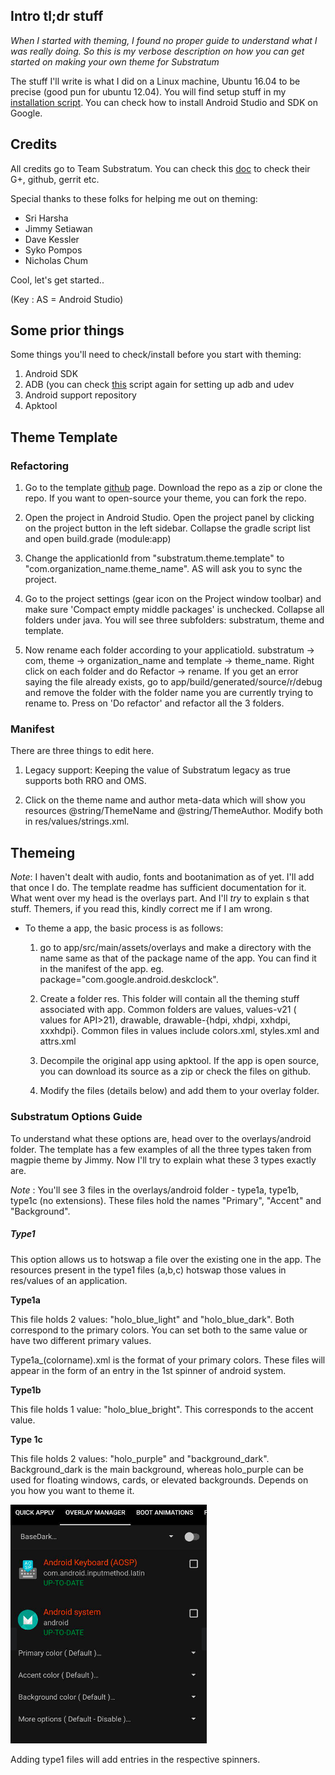 
## Intro tl;dr stuff ##
*When I started with theming, I found no proper guide to understand what I was really doing. So this is my verbose description on how you can get started on making your own theme for Substratum*


The stuff I'll write is what I did on a Linux machine, Ubuntu 16.04 to be precise (good pun for ubuntu 12.04). You will find setup stuff in my [installation script](https://github.com/SohamJ/Linux-tweaks/blob/master/installation.sh ). You can check how to install Android Studio and SDK on Google.

## Credits ##

All credits go to Team Substratum. You can check this [doc](https://docs.google.com/document/d/1w9yabpM91D0CKryszbyE4h8AND8mZz06MpM3cf4KpPg/edit) to check their G+, github, gerrit etc.

Special thanks to these folks for helping me out on theming:

* Sri Harsha
* Jimmy Setiawan
* Dave Kessler
* Syko Pompos
* Nicholas Chum


Cool, let's get started..

(Key : AS = Android Studio)

 ## Some prior things ##
Some things you'll need to check/install before you start with theming:

1. Android SDK
2. ADB (you can check [this](https://github.com/SohamJ/Linux-tweaks/blob/master/installation.sh ) script again for setting up adb and udev
3. Android support repository
4. Apktool

## Theme Template ##

### Refactoring ###
1. Go to the template [github](https://github.com/TeamSubstratum/SubstratumThemeTemplate#substratumthemetemplate) page. Download the repo as a zip or clone the repo. If you want to open-source your theme, you can fork the repo.

2. Open the project in Android Studio. Open the project panel by clicking on the project button in the left sidebar. Collapse the gradle script list and open build.grade (module:app)

3. Change the applicationId from "substratum.theme.template" to "com.organization_name.theme_name". AS will ask you to sync the project.

4. Go to the project settings (gear icon on the Project window toolbar) and make sure 'Compact empty middle packages' is unchecked. Collapse all folders under java. You will see three subfolders: substratum, theme and template.

5. Now rename each folder according to your applicatioId. substratum -> com, theme -> organization_name and template -> theme_name. Right click on each folder and do Refactor -> rename. If you get an error saying the file already exists, go to app/build/generated/source/r/debug and remove the folder with the folder name you are currently trying to rename to. Press on 'Do refactor' and refactor all the 3 folders.

### Manifest ###

There are three things to edit here.

1. Legacy support: Keeping the value of Substratum legacy as true supports both RRO and OMS.

2. Click on the theme name and author meta-data which will show you resources @string/ThemeName and @string/ThemeAuthor. Modify both in res/values/strings.xml.

## Themeing ##

*Note*: I haven't dealt with audio, fonts and bootanimation as of yet. I'll add that once I do. The template readme has sufficient documentation for it. What went over my head is the overlays part. And I'll *try* to explain s that stuff. Themers, if you read this, kindly correct me if I am wrong.

* To theme a app, the basic process is as follows:

  1. go to app/src/main/assets/overlays and make a directory with the name same as that of the package name of the app. You can find it in the manifest of the app. eg. package="com.google.android.deskclock".

  2. Create a folder res. This folder will contain all the theming stuff associated with app. Common folders are values, values-v21 ( values for API>21), drawable, drawable-{hdpi, xhdpi, xxhdpi, xxxhdpi}. Common files in values include colors.xml, styles.xml and attrs.xml

  3. Decompile the original app using apktool. If the app is open source, you can download its source as a zip or check the files on github.

  4. Modify the files (details below) and add them to your overlay folder.

### Substratum Options Guide ###

To understand what these options are, head over to the overlays/android folder. The template has a few examples of all the three types taken from magpie theme by Jimmy. Now I'll try to explain what these 3 types exactly are.

*Note* : You'll see 3 files in the overlays/android folder - type1a, type1b, type1c (no extensions). These files hold the names "Primary", "Accent" and "Background".


 ##### Type1 #####

  This option allows us to hotswap a file over the existing one in the app. The resources present in the type1 files (a,b,c) hotswap those values in res/values of an application.

  __Type1a__

  This file holds 2 values: "holo_blue_light" and "holo_blue_dark". Both correspond to the primary colors. You can set both to the same value or have two different primary values.

  Type1a_(colorname).xml is the format of your primary colors. These files will appear in the form of an entry in the 1st spinner of android system.

  __Type1b__

  This file holds 1 value: "holo_blue_bright". This corresponds to the accent value.

  __Type 1c__

This file holds 2 values: "holo_purple" and "background_dark". Background_dark is the main background, whereas holo_purple can be used for floating windows, cards, or elevated backgrounds. Depends on you how you want to theme it.


![Magpie Android spinners](https://github.com/SohamJ/Linux-Tweaks/raw/master/Theming/images/01.png "Type1")

Adding type1 files will add entries in the respective spinners.
